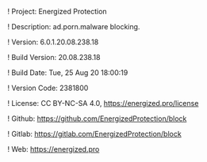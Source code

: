 ! Project: Energized Protection

! Description: ad.porn.malware blocking.

! Version: 6.0.1.20.08.238.18

! Build Version: 20.08.238.18

! Build Date: Tue, 25 Aug 20 18:00:19

! Version Code: 2381800

! License: CC BY-NC-SA 4.0, https://energized.pro/license

! Github: https://github.com/EnergizedProtection/block

! Gitlab: https://gitlab.com/EnergizedProtection/block


! Web: https://energized.pro
